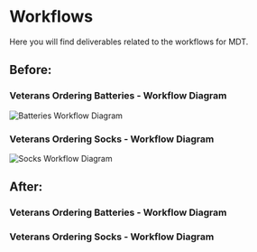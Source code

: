 # Workflows

Here you will find deliverables related to the workflows for MDT.

## Before:

### Veterans Ordering Batteries - Workflow Diagram
![Batteries Workflow Diagram](https://github.com/department-of-veterans-affairs/va.gov-team/blob/master/products/medical-device-tool/images/batteries-workflow.jpg)

### Veterans Ordering Socks - Workflow Diagram
![Socks Workflow Diagram](https://github.com/department-of-veterans-affairs/va.gov-team/blob/master/products/medical-device-tool/images/socks-workflow.jpg)

## After:

### Veterans Ordering Batteries - Workflow Diagram

### Veterans Ordering Socks - Workflow Diagram
